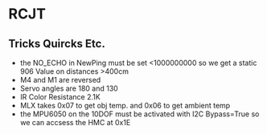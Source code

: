 # RCJT
## Tricks Quircks Etc.
* the NO_ECHO in NewPing must be set <1000000000 so we get a static 906 Value on distances >400cm 
* M4 and M1 are reversed 
* Servo angles are 180 and 130
* IR Color Resistance 2.1K
* MLX takes 0x07 to get obj temp. and 0x06 to get ambient temp
* the MPU6050 on the 10DOF must be activated with I2C Bypass=True so we can accsess the HMC at 0x1E
